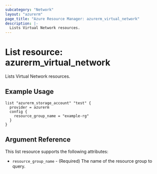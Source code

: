 ```yaml
---
subcategory: "Network"
layout: "azurerm"
page_title: "Azure Resource Manager: azurerm_virtual_network"
description: |-
  Lists Virtual Network resources.
---
```


# List resource: azurerm_virtual_network

Lists Virtual Network resources.

## Example Usage

```hcl
list "azurerm_storage_account" "test" {
  provider = azurerm
  config {
    resource_group_name = "example-rg"
  }
}
```

## Argument Reference

This list resource supports the following attributes:

* `resource_group_name` - (Required) The name of the resource group to query.
